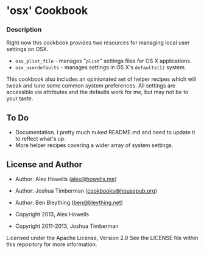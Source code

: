 # 'osx' Cookbook

### Description

Right now this cookbook provides two resources for managing local user settings on OSX.

  * `osx_plist_file` - manages "`plist`" settings files for OS X applications.
  * `osx_userdefaults` - manages settings in OS X's `defaults(1)` system.

This cookbook also includes an opinionated set of helper recipes which will
tweak and tune some common system preferences. All settings are accessible via
attributes and the defaults work for me, but may not be to your taste.

## To Do

  * Documentation. I pretty much nuked README.md and need to update it to reflect what's up.
  * More helper recipes covering a wider array of system settings.

## License and Author

* Author: Alex Howells (<alex@howells.me>)
* Author: Joshua Timberman (<cookbooks@housepub.org>)
* Author: Ben Bleything (<ben@bleything.net>)

* Copyright 2013, Alex Howells
* Copyright 2011-2013, Joshua Timberman

Licensed under the Apache License, Version 2.0
See the LICENSE file within this repository for more information.
